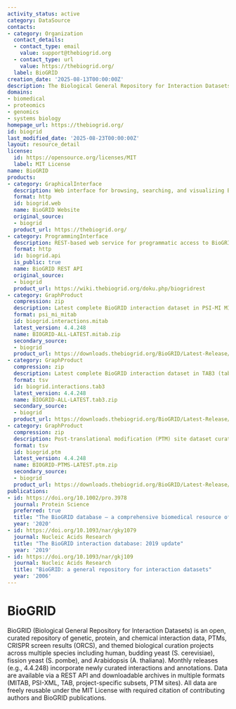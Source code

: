 ```yaml
---
activity_status: active
category: DataSource
contacts:
- category: Organization
  contact_details:
  - contact_type: email
    value: support@thebiogrid.org
  - contact_type: url
    value: https://thebiogrid.org/
  label: BioGRID
creation_date: '2025-08-13T00:00:00Z'
description: The Biological General Repository for Interaction Datasets (BioGRID) is an open, curated database of genetic, protein, and chemical interaction data, post-translational modifications (PTMs), CRISPR screen results (ORCS), and themed curation project datasets spanning model organisms and human, freely available under the MIT License.
domains:
- biomedical
- proteomics
- genomics
- systems biology
homepage_url: https://thebiogrid.org/
id: biogrid
last_modified_date: '2025-08-23T00:00:00Z'
layout: resource_detail
license:
  id: https://opensource.org/licenses/MIT
  label: MIT License
name: BioGRID
products:
- category: GraphicalInterface
  description: Web interface for browsing, searching, and visualizing BioGRID interaction and project data
  format: http
  id: biogrid.web
  name: BioGRID Website
  original_source:
  - biogrid
  product_url: https://thebiogrid.org/
- category: ProgrammingInterface
  description: REST-based web service for programmatic access to BioGRID interaction, chemical association, PTM, and CRISPR (ORCS) data
  format: http
  id: biogrid.api
  is_public: true
  name: BioGRID REST API
  original_source:
  - biogrid
  product_url: https://wiki.thebiogrid.org/doku.php/biogridrest
- category: GraphProduct
  compression: zip
  description: Latest complete BioGRID interaction dataset in PSI-MI MITAB format (non-redundant and raw interactions combined)
  format: psi_mi_mitab
  id: biogrid.interactions.mitab
  latest_version: 4.4.248
  name: BIOGRID-ALL-LATEST.mitab.zip
  secondary_source:
  - biogrid
  product_url: https://downloads.thebiogrid.org/BioGRID/Latest-Release/BIOGRID-ALL-LATEST.mitab.zip
- category: GraphProduct
  compression: zip
  description: Latest complete BioGRID interaction dataset in TAB3 (tab-delimited) format
  format: tsv
  id: biogrid.interactions.tab3
  latest_version: 4.4.248
  name: BIOGRID-ALL-LATEST.tab3.zip
  secondary_source:
  - biogrid
  product_url: https://downloads.thebiogrid.org/BioGRID/Latest-Release/BIOGRID-ALL-LATEST.tab3.zip
- category: GraphProduct
  compression: zip
  description: Post-translational modification (PTM) site dataset curated by BioGRID
  format: tsv
  id: biogrid.ptm
  latest_version: 4.4.248
  name: BIOGRID-PTMS-LATEST.ptm.zip
  secondary_source:
  - biogrid
  product_url: https://downloads.thebiogrid.org/BioGRID/Latest-Release/BIOGRID-PTMS-LATEST.ptm.zip
publications:
- id: https://doi.org/10.1002/pro.3978
  journal: Protein Science
  preferred: true
  title: "The BioGRID database – a comprehensive biomedical resource of curated protein, genetic, and chemical interactions"
  year: '2020'
- id: https://doi.org/10.1093/nar/gky1079
  journal: Nucleic Acids Research
  title: "The BioGRID interaction database: 2019 update"
  year: '2019'
- id: https://doi.org/10.1093/nar/gkj109
  journal: Nucleic Acids Research
  title: "BioGRID: a general repository for interaction datasets"
  year: '2006'
---
```

# BioGRID

BioGRID (Biological General Repository for Interaction Datasets) is an open, curated repository of genetic, protein, and chemical interaction data, PTMs, CRISPR screen results (ORCS), and themed biological curation projects across multiple species including human, budding yeast (S. cerevisiae), fission yeast (S. pombe), and Arabidopsis (A. thaliana). Monthly releases (e.g., 4.4.248) incorporate newly curated interactions and annotations. Data are available via a REST API and downloadable archives in multiple formats (MITAB, PSI-XML, TAB, project-specific subsets, PTM sites). All data are freely reusable under the MIT License with required citation of contributing authors and BioGRID publications.